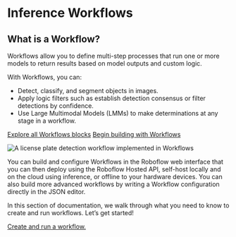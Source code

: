# Inference Workflows

## What is a Workflow?

Workflows allow you to define multi-step processes that run one or more models to return results based on model outputs and custom logic.

With Workflows, you can:

- Detect, classify, and segment objects in images.
- Apply logic filters such as establish detection consensus or filter detections by confidence.
- Use Large Multimodal Models (LMMs) to make determinations at any stage in a workflow.

<div class="button-holder">
<a href="https://inference.roboflow.com/workflows/blocks/" class="button half-button">Explore all Workflows blocks</a>
<a href="https://app.roboflow.com/workflows" class="button half-button">Begin building with Workflows</a>
</div>

![A license plate detection workflow implemented in Workflows](https://media.roboflow.com/inference/workflow-example.png)

You can build and configure Workflows in the Roboflow web interface that you can then deploy using the Roboflow Hosted API, self-host locally and on the cloud using inference, or offline to your hardware devices. You can also build more advanced workflows by writing a Workflow configuration directly in the JSON editor.

In this section of documentation, we walk through what you need to know to create and run workflows. Let’s get started! 

[Create and run a workflow.](/workflows/create_and_run/)